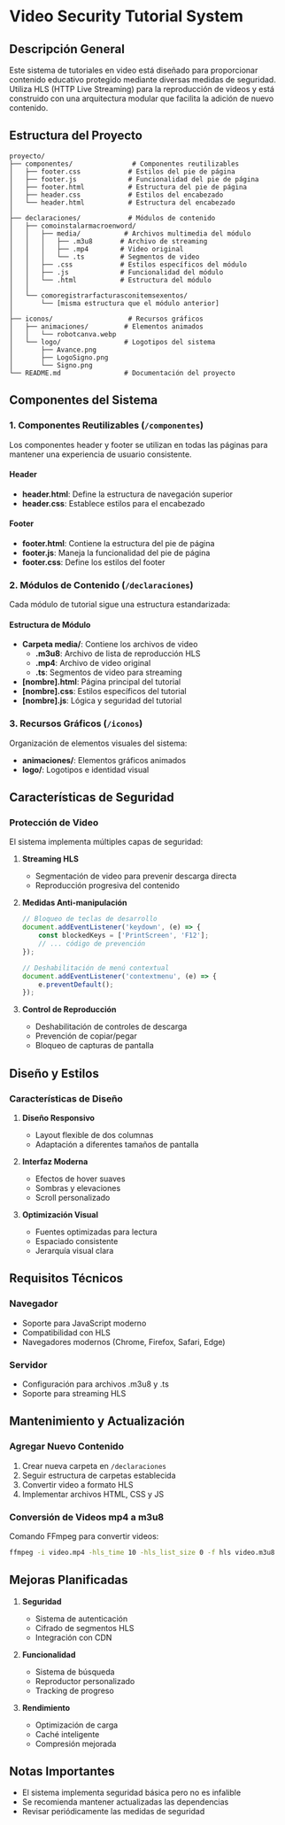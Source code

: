 # Video Security Tutorial System

## Descripción General
Este sistema de tutoriales en video está diseñado para proporcionar contenido educativo protegido mediante diversas medidas de seguridad. Utiliza HLS (HTTP Live Streaming) para la reproducción de videos y está construido con una arquitectura modular que facilita la adición de nuevo contenido.

## Estructura del Proyecto

```
proyecto/
├── componentes/               # Componentes reutilizables
│   ├── footer.css            # Estilos del pie de página
│   ├── footer.js             # Funcionalidad del pie de página
│   ├── footer.html           # Estructura del pie de página
│   ├── header.css            # Estilos del encabezado
│   └── header.html           # Estructura del encabezado
│
├── declaraciones/            # Módulos de contenido
│   ├── comoinstalarmacroenword/
│   │   ├── media/           # Archivos multimedia del módulo
│   │   │   ├── .m3u8       # Archivo de streaming
│   │   │   ├── .mp4        # Video original
│   │   │   └── .ts         # Segmentos de video
│   │   ├── .css            # Estilos específicos del módulo
│   │   ├── .js             # Funcionalidad del módulo
│   │   └── .html           # Estructura del módulo
│   │
│   └── comoregistrarfacturasconitemsexentos/
│       └── [misma estructura que el módulo anterior]
│
├── iconos/                   # Recursos gráficos
│   ├── animaciones/         # Elementos animados
│   │   └── robotcanva.webp
│   └── logo/                # Logotipos del sistema
│       ├── Avance.png
│       ├── LogoSigno.png
│       └── Signo.png
└── README.md                # Documentación del proyecto
```

## Componentes del Sistema

### 1. Componentes Reutilizables (`/componentes`)
Los componentes header y footer se utilizan en todas las páginas para mantener una experiencia de usuario consistente.

#### Header
- **header.html**: Define la estructura de navegación superior
- **header.css**: Establece estilos para el encabezado

#### Footer
- **footer.html**: Contiene la estructura del pie de página
- **footer.js**: Maneja la funcionalidad del pie de página
- **footer.css**: Define los estilos del footer

### 2. Módulos de Contenido (`/declaraciones`)
Cada módulo de tutorial sigue una estructura estandarizada:

#### Estructura de Módulo
- **Carpeta media/**: Contiene los archivos de video
  - **.m3u8**: Archivo de lista de reproducción HLS
  - **.mp4**: Archivo de video original
  - **.ts**: Segmentos de video para streaming
- **[nombre].html**: Página principal del tutorial
- **[nombre].css**: Estilos específicos del tutorial
- **[nombre].js**: Lógica y seguridad del tutorial

### 3. Recursos Gráficos (`/iconos`)
Organización de elementos visuales del sistema:
- **animaciones/**: Elementos gráficos animados
- **logo/**: Logotipos e identidad visual

## Características de Seguridad

### Protección de Video
El sistema implementa múltiples capas de seguridad:

1. **Streaming HLS**
   - Segmentación de video para prevenir descarga directa
   - Reproducción progresiva del contenido

2. **Medidas Anti-manipulación**
   ```javascript
   // Bloqueo de teclas de desarrollo
   document.addEventListener('keydown', (e) => {
       const blockedKeys = ['PrintScreen', 'F12'];
       // ... código de prevención
   });

   // Deshabilitación de menú contextual
   document.addEventListener('contextmenu', (e) => {
       e.preventDefault();
   });
   ```

3. **Control de Reproducción**
   - Deshabilitación de controles de descarga
   - Prevención de copiar/pegar
   - Bloqueo de capturas de pantalla

## Diseño y Estilos

### Características de Diseño
1. **Diseño Responsivo**
   - Layout flexible de dos columnas
   - Adaptación a diferentes tamaños de pantalla

2. **Interfaz Moderna**
   - Efectos de hover suaves
   - Sombras y elevaciones
   - Scroll personalizado

3. **Optimización Visual**
   - Fuentes optimizadas para lectura
   - Espaciado consistente
   - Jerarquía visual clara

## Requisitos Técnicos

### Navegador
- Soporte para JavaScript moderno
- Compatibilidad con HLS
- Navegadores modernos (Chrome, Firefox, Safari, Edge)

### Servidor
- Configuración para archivos .m3u8 y .ts
- Soporte para streaming HLS

## Mantenimiento y Actualización

### Agregar Nuevo Contenido
1. Crear nueva carpeta en `/declaraciones`
2. Seguir estructura de carpetas establecida
3. Convertir video a formato HLS
4. Implementar archivos HTML, CSS y JS

### Conversión de Videos mp4 a m3u8
Comando FFmpeg para convertir videos:
```bash
ffmpeg -i video.mp4 -hls_time 10 -hls_list_size 0 -f hls video.m3u8
```

## Mejoras Planificadas

1. **Seguridad**
   - Sistema de autenticación
   - Cifrado de segmentos HLS
   - Integración con CDN

2. **Funcionalidad**
   - Sistema de búsqueda
   - Reproductor personalizado
   - Tracking de progreso

3. **Rendimiento**
   - Optimización de carga
   - Caché inteligente
   - Compresión mejorada

## Notas Importantes
- El sistema implementa seguridad básica pero no es infalible
- Se recomienda mantener actualizadas las dependencias
- Revisar periódicamente las medidas de seguridad